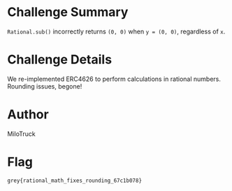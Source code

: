 # Challenge Summary

`Rational.sub()` incorrectly returns `(0, 0)` when `y = (0, 0)`, regardless of `x`.

# Challenge Details

We re-implemented ERC4626 to perform calculations in rational numbers. Rounding issues, begone!

# Author

MiloTruck

# Flag

`grey{rational_math_fixes_rounding_67c1b078}`